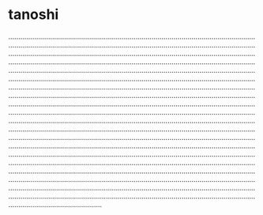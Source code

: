 # tanoshi

...............................................................................................................................................................................................................................................................................................................................................................................................................................................................................................................................................................................................................................................................................................................................................................................................................................................................................................................................................................................................................................................................................................................................................................................................................................................................................................................................................................................................................................................................................................................................................................................................................................................................................................................................................................................................................................................................................................................................................................................................................................................................................................................................................................................................................................................................................................................................................................................................................................................................................................................................................................................................................................